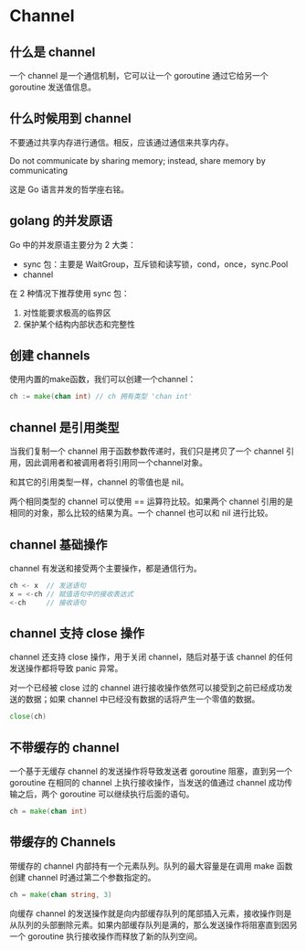 # Channel

## 什么是 channel

一个 channel 是一个通信机制，它可以让一个 goroutine 通过它给另一个 goroutine 发送值信息。

## 什么时候用到 channel

不要通过共享内存进行通信。相反，应该通过通信来共享内存。

Do not communicate by sharing memory; instead, share memory by communicating 

这是 Go 语言并发的哲学座右铭。

## golang 的并发原语

Go 中的并发原语主要分为 2 大类：

- sync 包：主要是 WaitGroup，互斥锁和读写锁，cond，once，sync.Pool
- channel

在 2 种情况下推荐使用 sync 包：

1. 对性能要求极高的临界区
2. 保护某个结构内部状态和完整性

## 创建 channels

使用内置的make函数，我们可以创建一个channel：

```go
ch := make(chan int) // ch 拥有类型 'chan int'
```

## channel 是引用类型

当我们复制一个 channel 用于函数参数传递时，我们只是拷贝了一个 channel 引用，因此调用者和被调用者将引用同一个channel对象。

和其它的引用类型一样，channel 的零值也是 nil。

两个相同类型的 channel 可以使用 == 运算符比较。如果两个 channel 引用的是相同的对象，那么比较的结果为真。一个 channel 也可以和 nil 进行比较。

## channel 基础操作

channel 有发送和接受两个主要操作，都是通信行为。

```go
ch <- x  // 发送语句
x = <-ch // 赋值语句中的接收表达式
<-ch     // 接收语句
```

## channel 支持 close 操作

channel 还支持 close 操作，用于关闭 channel，随后对基于该 channel 的任何发送操作都将导致 panic 异常。

对一个已经被 close 过的 channel 进行接收操作依然可以接受到之前已经成功发送的数据；如果 channel 中已经没有数据的话将产生一个零值的数据。

```go
close(ch)
```

## 不带缓存的 channel

一个基于无缓存 channel 的发送操作将导致发送者 goroutine 阻塞，直到另一个 goroutine 在相同的 channel 上执行接收操作，当发送的值通过 channel 成功传输之后，两个 goroutine 可以继续执行后面的语句。

```go
ch = make(chan int)
```

## 带缓存的 Channels

带缓存的 channel 内部持有一个元素队列。队列的最大容量是在调用 make 函数创建 channel 时通过第二个参数指定的。

```go
ch = make(chan string, 3)
```

向缓存 channel 的发送操作就是向内部缓存队列的尾部插入元素，接收操作则是从队列的头部删除元素。如果内部缓存队列是满的，那么发送操作将阻塞直到因另一个 goroutine 执行接收操作而释放了新的队列空间。